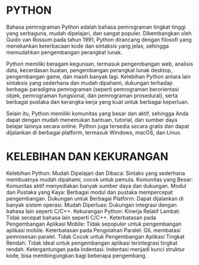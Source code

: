 # PYTHON
Bahasa pemrograman Python adalah bahasa pemrograman tingkat tinggi yang serbaguna, mudah dipelajari, dan sangat populer. Dikembangkan oleh Guido van Rossum pada tahun 1991, Python dirancang dengan filosofi yang menekankan keterbacaan kode dan sintaksis yang jelas, sehingga memudahkan pengembangan perangkat lunak.

Python memiliki beragam kegunaan, termasuk pengembangan web, analisis data, kecerdasan buatan, pengembangan perangkat lunak desktop, pengembangan game, dan masih banyak lagi. Kelebihan Python antara lain sintaksis yang sederhana dan mudah dipahami, dukungan terhadap berbagai paradigma pemrograman (seperti pemrograman berorientasi objek, pemrograman fungsional, dan pemrograman prosedural), serta berbagai pustaka dan kerangka kerja yang kuat untuk berbagai keperluan.

Selain itu, Python memiliki komunitas yang besar dan aktif, sehingga Anda dapat dengan mudah menemukan bantuan, tutorial, dan sumber daya belajar lainnya secara online. Python juga tersedia secara gratis dan dapat dijalankan di berbagai platform, termasuk Windows, macOS, dan Linux.


# KELEBIHAN DAN KEKURANGAN
Kelebihan Python:
Mudah Dipelajari dan Dibaca: Sintaks yang sederhana membuatnya mudah dipahami, cocok untuk pemula.
Komunitas yang Besar: Komunitas aktif menyediakan banyak sumber daya dan dukungan.
Modul dan Pustaka yang Kaya: Berbagai modul dan pustaka mempercepat pengembangan.
Dukungan untuk Berbagai Platform: Dapat dijalankan di banyak sistem operasi.
Mudah Diperluas: Dukungan integrasi dengan bahasa lain seperti C/C++.
Kekurangan Python:
Kinerja Relatif Lambat: Tidak secepat bahasa lain seperti C/C++.
Keterbatasan pada Pengembangan Aplikasi Mobile: Tidak sepopuler untuk pengembangan aplikasi mobile.
Keterbatasan pada Pengolahan Paralel: GIL membatasi pemrosesan paralel.
Tidak Cocok untuk Pengembangan Aplikasi Tingkat Rendah: Tidak ideal untuk pengembangan aplikasi terintegrasi tingkat rendah.
Ketergantungan pada Indentasi: Indentasi menjadi kunci struktur kode, bisa membingungkan bagi beberapa pengembang.
